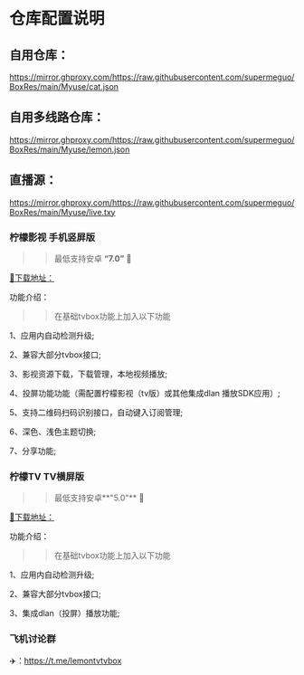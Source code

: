# 仓库配置说明

## 自用仓库：

https://mirror.ghproxy.com/https://raw.githubusercontent.com/supermeguo/BoxRes/main/Myuse/cat.json

## 自用多线路仓库：

https://mirror.ghproxy.com/https://raw.githubusercontent.com/supermeguo/BoxRes/main/Myuse/lemon.json

## 直播源：

https://mirror.ghproxy.com/https://raw.githubusercontent.com/supermeguo/BoxRes/main/Myuse/live.txy

### 柠檬影视 手机竖屏版

> > 最低支持安卓 **“7.0”**  📱
 <div>
<a href="https://mirror.ghproxy.com/https://raw.githubusercontent.com/supermeguo/BoxRes/main/Myuse/LMBox_Mobile1.0.7.apk" target="_self">
📃下载地址：
</a>
</div>

功能介绍：

> > 在基础tvbox功能上加入以下功能

1、应用内自动检测升级;

2、兼容大部分tvbox接口;

3、影视资源下载，下载管理，本地视频播放;

4、投屏功能功能（需配置柠檬影视（tv版）或其他集成dlan 播放SDK应用）;

5、支持二维码扫码识别接口，自动键入订阅管理;

6、深色、浅色主题切换;

7、分享功能;

### 柠檬TV  TV横屏版

> > 最低支持安卓**"5.0"** 📱
<div>
<a href="https://mirror.ghproxy.com/https://raw.githubusercontent.com/supermeguo/BoxRes/main/Myuse/LMBox_v1.0.2.apk" target="_self">
📃下载地址：</a>
</div>

功能介绍：

> > 在基础tvbox功能上加入以下功能

1、应用内自动检测升级;

2、兼容大部分tvbox接口;

3、集成dlan（投屏）播放功能;

### 飞机讨论群

✈️：https://t.me/lemontvtvbox
